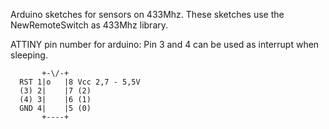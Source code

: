 Arduino sketches for sensors on 433Mhz. These sketches use the NewRemoteSwitch as 433Mhz library.

ATTINY pin number for arduino:
Pin 3 and 4 can be used as interrupt when sleeping.
```
  	   +-\/-+
  RST 1|o   |8 Vcc 2,7 - 5,5V
  (3) 2|    |7 (2)
  (4) 3|    |6 (1)
  GND 4|    |5 (0)
       +----+
```
